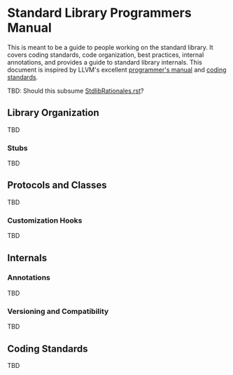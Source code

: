 # Standard Library Programmers Manual

This is meant to be a guide to people working on the standard library. It covers coding standards, code organization, best practices, internal annotations, and provides a guide to standard library internals. This document is inspired by LLVM's excellent [programmer's manual](http://llvm.org/docs/ProgrammersManual.html) and [coding standards](http://llvm.org/docs/CodingStandards.html).

TBD: Should this subsume [StdlibRationales.rst](https://github.com/apple/swift/blob/master/docs/StdlibRationales.rst)?

## Library Organization

TBD

### Stubs

TBD

## Protocols and Classes

TBD

### Customization Hooks

TBD

## Internals

### Annotations

TBD

### Versioning and Compatibility

TBD

## Coding Standards

TBD


